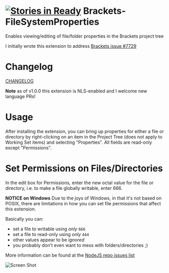 [![Stories in Ready](https://badge.waffle.io/mackenza/Brackets-FileSystemProperties.png?label=ready&title=Ready)](https://waffle.io/mackenza/Brackets-FileSystemProperties)
Brackets-FileSystemProperties
=============================

Enables viewing/editing of file/folder properties in the Brackets project tree

I initially wrote this extension to address [Brackets issue #7729](https://github.com/adobe/brackets/issues/7729)

Changelog
=========
[CHANGELOG](CHANGELOG.md)

**Note** as of v1.0.0 this extension is NLS-enabled and I welcome new language PRs!

Usage
=====
After installing the extension, you can bring up properties for either a file or directory by right-clicking on an item in the Project Tree (does not apply to Working Set items) and selecting "Properties".  All fields are read-only except "Permissions".

Set Permissions on Files/Directories
====================================
In the edit box for Permissions, enter the new octal value for the file or directory, i.e. to make a file globally writable, enter 666.

**NOTICE on Windows**
Due to the joys of Windows, in that it's not based on POSIX, there are limitations in how you can set file permissions that affect this extension.

Basically you can:
* set a file to writable using *only* `666`
* set a file to read-only using *only* `444`
* other values appear to be *ignored*
* you probably don't even want to mess with folders/directories ;)

More information can be found at the [NodeJS repo issues list](https://github.com/joyent/node/issues/4812)

![Screen Shot](brackets-filesystemproperties.png)

